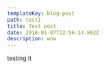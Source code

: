 ```yaml
---
templateKey: blog-post
path: test1
title: Test post
date: 2018-01-07T22:56:14.992Z
description: wow
---
```

testing it
